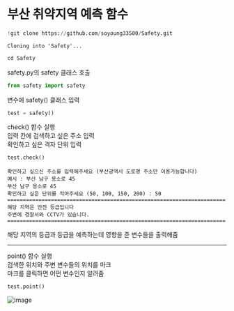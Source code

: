 # 부산 취약지역 예측 함수


```python
!git clone https://github.com/soyoung33500/Safety.git
```

    Cloning into 'Safety'...
    


```python
cd Safety
```

safety.py의 safety 클래스 호출


```python
from safety import safety
```

변수에 safety() 클래스 입력


```python
test = safety()
```

check() 함수 실행   
입력 칸에 검색하고 싶은 주소 입력   
확인하고 싶은 격자 단위 입력


```python
test.check()
```

    확인하고 싶으신 주소를 입력해주세요 (부산광역시 도로명 주소만 이용가능합니다)
    예시 : 부산 남구 용소로 45
    부산 남구 용소로 45
    확인하고 싶은 단위를 적어주세요 (50, 100, 150, 200) : 50
    ======================================================================
    해당 지역은 안전 등급입니다
    주변에 경찰서와 CCTV가 있습니다.
    ======================================================================
    

해당 지역의 등급과 등급을 예측하는데 영향을 준 변수들을 출력해줌

---
point() 함수 실행   
검색한 위치와 주변 변수들의 위치를 마크   
마크를 클릭하면 어떤 변수인지 알려줌


```python
test.point()
```
![image](https://github.com/user-attachments/assets/1e20d46a-ddd4-437d-983d-ed0ec1638e58)
